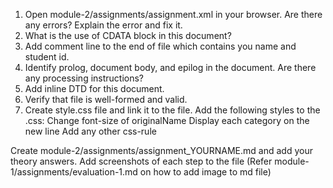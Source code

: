 
1.  Open module-2/assignments/assignment.xml in your browser. Are there any errors? Explain the error and fix it.
        <!-- Line 12: <effective Date> but instead it was suppossed to be written as <effectiveDate> on both the opening and the closing tag-->   
        <!--Line 32: <originalName> but the n in the closing tag was small letter <orinalname>--> 
        <!-- Line 52 Diffrent opening and closing tag names --> 
2.  What is the use of CDATA block in this document?
        <!-- I dont see the use of the CDTA block because there is no markup character  --> 
3.  Add comment line to the end of file which contains you name and student id.
        <!-- Done --> 
4.  Identify prolog, document body, and epilog in the document. Are there any processing instructions?
        <!-- The first line is the prolog and the processing instruction--> 
        <!-- There are epilogs on all the indicator tags --> 
        <!-- The document body is from line 3 to line 83--> 
5.  Add inline DTD for this document.
        <!-- --> 
6.  Verify that file is well-formed and valid.
        <!-- Done --> 
7.  Create style.css file and link it to the file. Add the following styles to the .css:
        <!-- Done --> 
    Change font-size of originalName 
        <!-- Done --> 
    Display each category on the new line
        <!-- Done --> 
    Add any other css-rule
        <!-- Done --> 

Create module-2/assignments/assignment_YOURNAME.md and add your theory answers. Add screenshots of each step to the file (Refer module-1/assignments/evaluation-1.md on how to add image to md file)

<!-- --> 